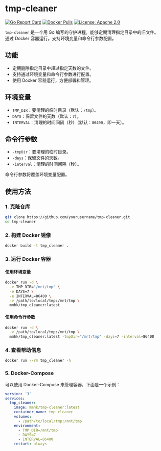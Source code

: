 # tmp-cleaner

[![Go Report Card](https://goreportcard.com/badge/github.com/mmhk/tmp-cleaner)](https://goreportcard.com/report/github.com/mmhk/tmp-cleaner)
[![Docker Pulls](https://img.shields.io/docker/pulls/mmhk/tmp-cleaner.svg)](https://hub.docker.com/r/mmhk/tmp-cleaner)
[![License: Apache 2.0](https://img.shields.io/badge/License-Apache%202.0-blue.svg)](https://opensource.org/licenses/Apache-2.0)



`tmp-cleaner` 是一个用 Go 编写的守护进程，能够定期清理指定目录中的旧文件。通过 Docker 容器运行，支持环境变量和命令行参数配置。

## 功能

- 定期删除指定目录中超过指定天数的文件。
- 支持通过环境变量和命令行参数进行配置。
- 使用 Docker 容器运行，方便部署和管理。

## 环境变量

- `TMP_DIR`：要清理的临时目录（默认：`/tmp`）。
- `DAYS`：保留文件的天数（默认：`7`）。
- `INTERVAL`：清理的时间间隔（秒）（默认：`86400`，即一天）。

## 命令行参数

- `-tmpDir`：要清理的临时目录。
- `-days`：保留文件的天数。
- `-interval`：清理的时间间隔（秒）。

命令行参数将覆盖环境变量配置。

## 使用方法

### 1. 克隆仓库

```bash
git clone https://github.com/yourusername/tmp-cleaner.git
cd tmp-cleaner
```

### 2. 构建 Docker 镜像

```bash
docker build -t tmp_cleaner .
```

### 3. 运行 Docker 容器

#### 使用环境变量

```bash
docker run -d \
  -e TMP_DIR="/mnt/tmp" \
  -e DAYS=7 \
  -e INTERVAL=86400 \
  -v /path/to/local/tmp:/mnt/tmp \
  mmhk/tmp_cleaner:latest
```

#### 使用命令行参数

```bash
docker run -d \
  -v /path/to/local/tmp:/mnt/tmp \
  mmhk/tmp_cleaner:latest -tmpDir="/mnt/tmp" -days=7 -interval=86400
```

### 4. 查看帮助信息

```bash
docker run --rm tmp_cleaner -h
```

### 5. Docker-Compose
可以使用 Docker-Compose 来管理容器，下面是一个示例：
```yaml
version: '3'
services:
  tmp_cleaner:
    image: mmhk/tmp-cleaner:latest
    container_name: tmp_cleaner
    volumes:
      - /path/to/local/tmp:/mnt/tmp
    environment:
      - TMP_DIR=/mnt/tmp
      - DAYS=7
      - INTERVAL=86400
    restart: always
```